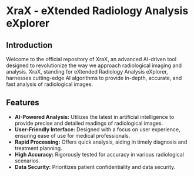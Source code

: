 # XraX - eXtended Radiology Analysis eXplorer

## Introduction
Welcome to the official repository of XraX, an advanced AI-driven tool designed to revolutionize the way we approach radiological imaging and analysis. XraX, standing for eXtended Radiology Analysis eXplorer, harnesses cutting-edge AI algorithms to provide in-depth, accurate, and fast analysis of radiological images.

## Features
- **AI-Powered Analysis:** Utilizes the latest in artificial intelligence to provide precise and detailed readings of radiological images.
- **User-Friendly Interface:** Designed with a focus on user experience, ensuring ease of use for medical professionals.
- **Rapid Processing:** Offers quick analysis, aiding in timely diagnosis and treatment planning.
- **High Accuracy:** Rigorously tested for accuracy in various radiological scenarios.
- **Data Security:** Prioritizes patient confidentiality and data security.
